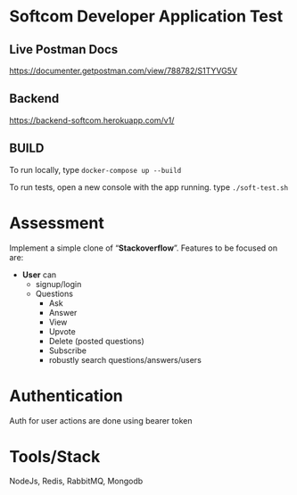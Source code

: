 # Softcom Developer Application Test

## Live Postman Docs 
https://documenter.getpostman.com/view/788782/S1TYVG5V

## Backend 
https://backend-softcom.herokuapp.com/v1/

## BUILD 
To run locally, type `docker-compose up --build`

To run tests, open a new console with the app running. type `./soft-test.sh`


# Assessment
Implement a simple clone of “**Stackoverflow**”. Features to be focused on are: 

- **User** can
  - signup/login
  - Questions
    - Ask
    - Answer
    - View
    - Upvote
    - Delete (posted questions)
    - Subscribe
    - robustly search questions/answers/users

# Authentication

Auth for user actions are done using bearer token

# Tools/Stack

NodeJs, Redis, RabbitMQ, Mongodb
